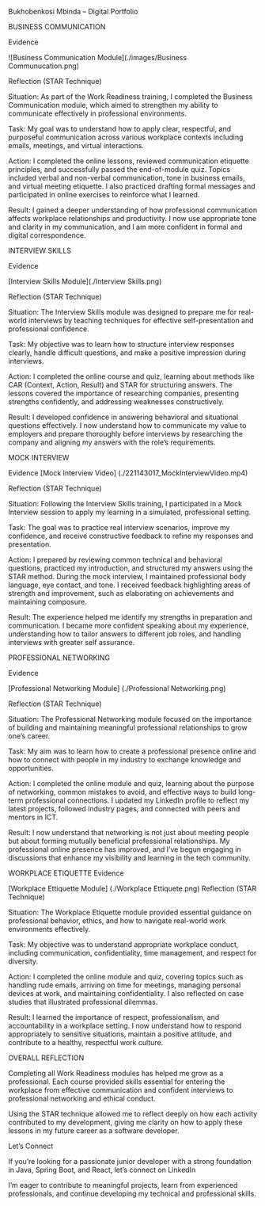 Bukhobenkosi Mbinda – Digital Portfolio


BUSINESS COMMUNICATION

Evidence

![Business Communication Module](./images/Business Communucation.png)

Reflection (STAR Technique)

Situation:
As part of the Work Readiness training, I completed the Business Communication module, which aimed to strengthen my ability to communicate effectively in professional environments.

Task:
My goal was to understand how to apply clear, respectful, and purposeful communication across various workplace contexts including emails, meetings, and virtual interactions.

Action:
I completed the online lessons, reviewed communication etiquette principles, and successfully passed the end-of-module quiz. Topics included verbal and non-verbal communication, tone in business emails, and virtual meeting etiquette. I also practiced drafting formal messages and participated in online exercises to reinforce what I learned.

Result:
I gained a deeper understanding of how professional communication affects workplace relationships and productivity. I now use appropriate tone and clarity in my communication, and I am more confident in formal and digital correspondence.

INTERVIEW SKILLS

Evidence

[Interview Skills Module](./Interview Skills.png)

Reflection (STAR Technique)

Situation:
The Interview Skills module was designed to prepare me for real-world interviews by teaching techniques for effective self-presentation and professional confidence.

Task:
My objective was to learn how to structure interview responses clearly, handle difficult questions, and make a positive impression during interviews.

Action:
I completed the online course and quiz, learning about methods like CAR (Context, Action, Result) and STAR for structuring answers. The lessons covered the importance of researching companies, presenting strengths confidently, and addressing weaknesses constructively.

Result:
I developed confidence in answering behavioral and situational questions effectively. I now understand how to communicate my value to employers and prepare thoroughly before interviews by researching the company and aligning my answers with the role’s requirements.

MOCK INTERVIEW

Evidence
[Mock Interview Video] (./221143017_MockInterviewVideo.mp4)

Reflection (STAR Technique)

Situation:
Following the Interview Skills training, I participated in a Mock Interview session to apply my learning in a simulated, professional setting.

Task:
The goal was to practice real interview scenarios, improve my confidence, and receive constructive feedback to refine my responses and presentation.

Action:
I prepared by reviewing common technical and behavioral questions, practiced my introduction, and structured my answers using the STAR method. During the mock interview, I maintained professional body language, eye contact, and tone. I received feedback highlighting areas of strength and improvement, such as elaborating on achievements and maintaining composure.

Result:
The experience helped me identify my strengths in preparation and communication. I became more confident speaking about my experience, understanding how to tailor answers to different job roles, and handling interviews with greater self assurance.

PROFESSIONAL NETWORKING

Evidence

[Professional Networking Module] (./Professional Networking.png)

Reflection (STAR Technique)

Situation:
The Professional Networking module focused on the importance of building and maintaining meaningful professional relationships to grow one’s career.

Task:
My aim was to learn how to create a professional presence online and how to connect with people in my industry to exchange knowledge and opportunities.

Action:
I completed the online module and quiz, learning about the purpose of networking, common mistakes to avoid, and effective ways to build long-term professional connections. I updated my LinkedIn profile to reflect my latest projects, followed industry pages, and connected with peers and mentors in ICT.

Result:
I now understand that networking is not just about meeting people but about forming mutually beneficial professional relationships. My professional online presence has improved, and I’ve begun engaging in discussions that enhance my visibility and learning in the tech community.

WORKPLACE ETIQUETTE
Evidence

[Workplace Ettiquette Module] (./Workplace Ettiquete.png)
Reflection (STAR Technique)

Situation:
The Workplace Etiquette module provided essential guidance on professional behavior, ethics, and how to navigate real-world work environments effectively.

Task:
My objective was to understand appropriate workplace conduct, including communication, confidentiality, time management, and respect for diversity.

Action:
I completed the online module and quiz, covering topics such as handling rude emails, arriving on time for meetings, managing personal devices at work, and maintaining confidentiality. I also reflected on case studies that illustrated professional dilemmas.

Result:
I learned the importance of respect, professionalism, and accountability in a workplace setting. I now understand how to respond appropriately to sensitive situations, maintain a positive attitude, and contribute to a healthy, respectful work culture.

OVERALL REFLECTION

Completing all Work Readiness modules has helped me grow as a professional.
Each course provided skills essential for entering the workplace from effective communication and confident interviews to professional networking and ethical conduct.

Using the STAR technique allowed me to reflect deeply on how each activity contributed to my development, giving me clarity on how to apply these lessons in my future career as a software developer.

Let’s Connect

If you’re looking for a passionate junior developer with a strong foundation in Java, Spring Boot, and React,
let’s connect on LinkedIn 

I’m eager to contribute to meaningful projects, learn from experienced professionals, and continue developing my technical and professional skills.
